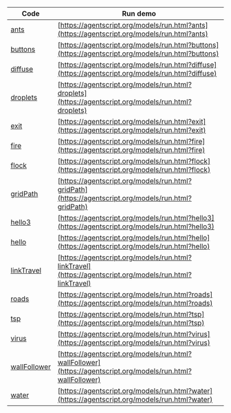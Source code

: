 Code    | Run demo
------- | ------
[ants](https://github.com/backspaces/agentscript/tree/master/models/AntsModel.js#L1) | [https://agentscript.org/models/run.html?ants](https://agentscript.org/models/run.html?ants)
[buttons](https://github.com/backspaces/agentscript/tree/master/models/ButtonsModel.js#L1) | [https://agentscript.org/models/run.html?buttons](https://agentscript.org/models/run.html?buttons)
[diffuse](https://github.com/backspaces/agentscript/tree/master/models/DiffuseModel.js#L1) | [https://agentscript.org/models/run.html?diffuse](https://agentscript.org/models/run.html?diffuse)
[droplets](https://github.com/backspaces/agentscript/tree/master/models/DropletsModel.js#L1) | [https://agentscript.org/models/run.html?droplets](https://agentscript.org/models/run.html?droplets)
[exit](https://github.com/backspaces/agentscript/tree/master/models/ExitModel.js#L1) | [https://agentscript.org/models/run.html?exit](https://agentscript.org/models/run.html?exit)
[fire](https://github.com/backspaces/agentscript/tree/master/models/FireModel.js#L1) | [https://agentscript.org/models/run.html?fire](https://agentscript.org/models/run.html?fire)
[flock](https://github.com/backspaces/agentscript/tree/master/models/FlockModel.js#L1) | [https://agentscript.org/models/run.html?flock](https://agentscript.org/models/run.html?flock)
[gridPath](https://github.com/backspaces/agentscript/tree/master/models/GridPathModel.js#L1) | [https://agentscript.org/models/run.html?gridPath](https://agentscript.org/models/run.html?gridPath)
[hello3](https://github.com/backspaces/agentscript/tree/master/models/Hello3Model.js#L1) | [https://agentscript.org/models/run.html?hello3](https://agentscript.org/models/run.html?hello3)
[hello](https://github.com/backspaces/agentscript/tree/master/models/HelloModel.js#L1) | [https://agentscript.org/models/run.html?hello](https://agentscript.org/models/run.html?hello)
[linkTravel](https://github.com/backspaces/agentscript/tree/master/models/LinkTravelModel.js#L1) | [https://agentscript.org/models/run.html?linkTravel](https://agentscript.org/models/run.html?linkTravel)
[roads](https://github.com/backspaces/agentscript/tree/master/models/RoadsModel.js#L1) | [https://agentscript.org/models/run.html?roads](https://agentscript.org/models/run.html?roads)
[tsp](https://github.com/backspaces/agentscript/tree/master/models/TspModel.js#L1) | [https://agentscript.org/models/run.html?tsp](https://agentscript.org/models/run.html?tsp)
[virus](https://github.com/backspaces/agentscript/tree/master/models/VirusModel.js#L1) | [https://agentscript.org/models/run.html?virus](https://agentscript.org/models/run.html?virus)
[wallFollower](https://github.com/backspaces/agentscript/tree/master/models/WallFollowerModel.js#L1) | [https://agentscript.org/models/run.html?wallFollower](https://agentscript.org/models/run.html?wallFollower)
[water](https://github.com/backspaces/agentscript/tree/master/models/WaterModel.js#L1) | [https://agentscript.org/models/run.html?water](https://agentscript.org/models/run.html?water)
